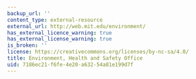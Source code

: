 ```yaml
---
backup_url: ''
content_type: external-resource
external_url: http://web.mit.edu/environment/
has_external_licence_warning: true
has_external_license_warning: true
is_broken: ''
license: https://creativecommons.org/licenses/by-nc-sa/4.0/
title: Environment, Health and Safety Office
uid: 7186ec21-f6fe-4e20-a632-54a81e199d7f
---
```

